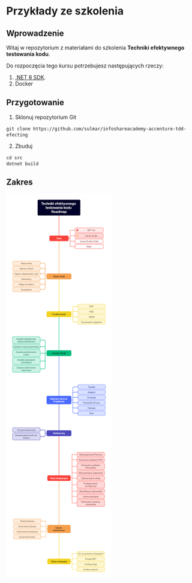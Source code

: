 
# Przykłady ze szkolenia

## Wprowadzenie

Witaj w repozytorium z materiałami do szkolenia **Techniki efektywnego testowania kodu**.

Do rozpoczęcia tego kursu potrzebujesz następujących rzeczy:

1. [.NET 8 SDK](https://dotnet.microsoft.com/en-us/download/dotnet/8.0).
2. Docker

## Przygotowanie
1. Sklonuj repozytorium Git
```
git clone https://github.com/sulmar/infoshareacademy-accenture-tdd-efecting
```
2. Zbuduj
```
cd src
dotnet build
```

## Zakres
![Roadmap](docs/roadmap.png)
